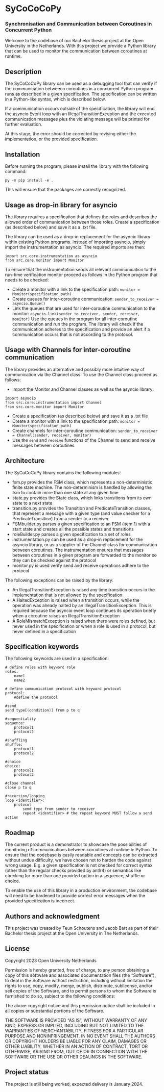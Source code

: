 # SyCoCoCoPy 
### Synchronisation and Communication between Coroutines in Concurrent Python

Welcome to the codebase of our Bachelor thesis project at the Open University in the Netherlands. 
With this project we provide a Python library that can be used to monitor the communication between coroutines at runtime.

## Description
The SyCoCoCoPy library can be used as a debugging tool that can verify if the communication betweeen coroutines in a concurrent Python program runs as described in a given specification. The specification can be written in a Python-like syntax, which is described below. 

If a communication occurs outside of the specification, the library will end the asyncio Event loop with an IllegalTransitionException and the executed communication messages plus the violating message will be printed for further evaluation.

At this stage, the error should be corrected by revising either the implementation, or the provided specification.

## Installation
Before running the program, please install the library with the following command:

```
py -m pip install -e .
```

This will ensure that the packages are correctly recognized.

## Usage as drop-in library for asyncio
The library requires a specification that defines the roles and describes the allowed order of communication between those roles. Create a specification (as described below) and save it as a .txt file.

The library can be used as a drop-in replacement for the asyncio library within existing Python programs. 
Instead of importing asyncio, simply import the instrumentation as asyncio. The required imports are then:
```
import src.core.instrumentation as asyncio
from src.core.monitor import Monitor
```
To ensure that the instrumentation sends all relevant communication to the run-time verification monitor proceed as follows in the Python program that needs to be checked:
* Create a monitor with a link to the specification path: `monitor = Monitor(specification_path)`
* Create queues for inter-coroutine communication: `sender_to_receiver = asyncio.Queue()`
* Link the queues that are used for inter-coroutine communication to the monitor: `asyncio.link(sender_to_receiver, sender, receiver, monitor)`
Use the queues in the program for all inter-coroutine communication and run the program. The library will check if the communication adheres to the specification and provide an alert if a communication occurs that is not according to the protocol.

## Usage with Channels for inter-coroutine communication
The library provides an alternative and possibly more intuitive way of communication via the Channel class. 
To use the Channel class proceed as follows:
* Import the Monitor and Channel classes as well as the asyncio library:
```
import asyncio
from src.core.instrumentation import Channel
from src.core.monitor import Monitor
```
* Create a specification (as described below) and save it as a .txt file
* Create a monitor with a link to the specification path: `monitor = Monitor(specification_path)`
* Create channels for inter-coroutine communication: `sender_to_receiver = Channel(sender, receiver, monitor)`
* Use the `send` and `receive` functions of the Channel to send and receive messages between coroutines

## Architecture
The SyCoCoCoPy library contains the following modules:
* fsm.py provides the FSM class, which represents a non-deterministic finite state machine. The non-determinism is handled by allowing the fsm to contain more than one state at any given time
* state.py provides the State class, which links transitions from its own state to a next state
* transition.py provides the Transition and PredicateTransition classes, that represent a message with a given type (and value checker for a PredicateTransition) from a sender to a receiver
* FSMbuilder.py parses a given specification to an FSM (item 1) with a start state and creates all the possible states and transitions
* roleBuilder.py parses a given specification to a set of roles
* instrumentation.py can be used as a drop-in replacement for the asyncio library, or as a supplier of the Channel class for communication between coroutines. The instrumentation ensures that messages between coroutines in a given program are forwarded to the monitor so they can be checked against the protocol
* monitor.py is used verify send and receive operations adhere to the protocol

The following exceptions can be raised by the library:
* An IllegalTransitionException is raised any time transition occurs in the implementation that is not allowed by the specification
* A HaltedException is raised when a transition occurs, while the operation was already halted by an IllegalTransitionException. This is required because the asyncio event loop continues its operation briefly when a coroutine raises an IllegalTransitionException
* A RoleMismatchException is raised when there were roles defined, but never used in the specification or when a role is used in a protocol, but never defined in a specification

## Specification keywords
The following keywords are used in a specification:
```
# define roles with keyword role
roles:
    name1
    name2

# define communication protocol with keyword protocol
protocol:
    #define the protocol

#send
send type[(condition)] from p to q 

#sequentiality
sequence:
    protocol1
    protocol2

#shuffling
shuffle:
    protocol1
    protocol2

#choice
choice:
    protocol1
    protocol2

#close channel
close p to q

#recursion/looping
loop <identifier>:
    protocol
        send type from sender to receiver
        repeat <identifier> # the repeat keyword MUST follow a send action
``` 

## Roadmap
The current product is a demonstrator to showcase the possibilities of monitoring of communications between coroutines at runtime in Python. To ensure that the codebase is easily readable and concepts can be extracted without undue difficulty, we have chosen not to harden the code against wrong usage. E.g. a given specification is not checked for correct syntax (other than the regular checks provided by antlr4) or semantics like checking for more than one provided option in a sequence, shuffle or choice. 

To enable the use of this library in a production environment, the codebase will need to be hardened to provide correct error messages when the provided specification is incorrect.


## Authors and acknowledgment
This project was created by Teun Schoutens and Jacob Bart as part of their Bachelor thesis project at the Open University in The Netherlands.

## License
Copyright 2023 Open University Netherlands

Permission is hereby granted, free of charge, to any person obtaining a copy of this software and associated documentation files (the “Software”), to deal in the Software without restriction, including without limitation the rights to use, copy, modify, merge, publish, distribute, sublicense, and/or sell copies of the Software, and to permit persons to whom the Software is furnished to do so, subject to the following conditions:

The above copyright notice and this permission notice shall be included in all copies or substantial portions of the Software.

THE SOFTWARE IS PROVIDED “AS IS”, WITHOUT WARRANTY OF ANY KIND, EXPRESS OR IMPLIED, INCLUDING BUT NOT LIMITED TO THE WARRANTIES OF MERCHANTABILITY, FITNESS FOR A PARTICULAR PURPOSE AND NONINFRINGEMENT. IN NO EVENT SHALL THE AUTHORS OR COPYRIGHT HOLDERS BE LIABLE FOR ANY CLAIM, DAMAGES OR OTHER LIABILITY, WHETHER IN AN ACTION OF CONTRACT, TORT OR OTHERWISE, ARISING FROM, OUT OF OR IN CONNECTION WITH THE SOFTWARE OR THE USE OR OTHER DEALINGS IN THE SOFTWARE.

## Project status
The project is still being worked, expected delivery is January 2024.
